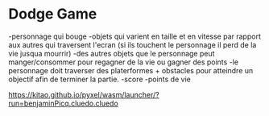 # Dodge Game
-personnage qui bouge
-objets qui varient en taille et en vitesse par rapport aux autres qui traversent l'ecran (si ils touchent le personnage il perd de la vie jusqua mourrir)
-des autres objets que le personnage peut manger/consommer pour regagner de la vie ou gagner des points
-le personnage doit traverser des platerformes + obstacles pour atteindre un objectif afin de terminer la partie.
-score
-points de vie

https://kitao.github.io/pyxel/wasm/launcher/?run=benjaminPicq.cluedo.cluedo
